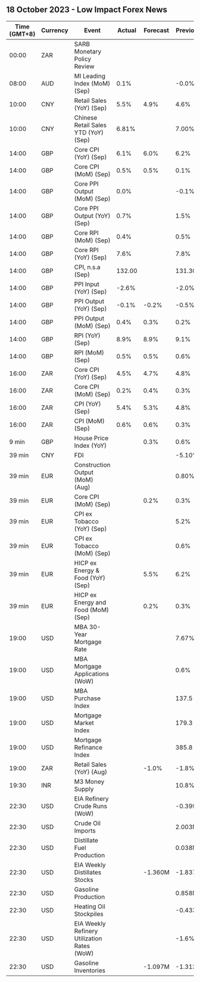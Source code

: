 ## 18 October 2023 - Low Impact Forex News

| Time (GMT+8) | Currency | Event | Actual | Forecast | Previous |
|------|----------|-------|--------|----------|----------|
| 00:00 | ZAR | SARB Monetary Policy Review |  |  |  |
| 08:00 | AUD | MI Leading Index (MoM) (Sep) | 0.1% |  | -0.0% |
| 10:00 | CNY | Retail Sales (YoY) (Sep) | 5.5% | 4.9% | 4.6% |
| 10:00 | CNY | Chinese Retail Sales YTD (YoY) (Sep) | 6.81% |  | 7.00% |
| 14:00 | GBP | Core CPI (YoY) (Sep) | 6.1% | 6.0% | 6.2% |
| 14:00 | GBP | Core CPI (MoM) (Sep) | 0.5% | 0.5% | 0.1% |
| 14:00 | GBP | Core PPI Output (MoM) (Sep) | 0.0% |  | -0.1% |
| 14:00 | GBP | Core PPI Output (YoY) (Sep) | 0.7% |  | 1.5% |
| 14:00 | GBP | Core RPI (MoM) (Sep) | 0.4% |  | 0.5% |
| 14:00 | GBP | Core RPI (YoY) (Sep) | 7.6% |  | 7.8% |
| 14:00 | GBP | CPI, n.s.a (Sep) | 132.00 |  | 131.30 |
| 14:00 | GBP | PPI Input (YoY) (Sep) | -2.6% |  | -2.0% |
| 14:00 | GBP | PPI Output (YoY) (Sep) | -0.1% | -0.2% | -0.5% |
| 14:00 | GBP | PPI Output (MoM) (Sep) | 0.4% | 0.3% | 0.2% |
| 14:00 | GBP | RPI (YoY) (Sep) | 8.9% | 8.9% | 9.1% |
| 14:00 | GBP | RPI (MoM) (Sep) | 0.5% | 0.5% | 0.6% |
| 16:00 | ZAR | Core CPI (YoY) (Sep) | 4.5% | 4.7% | 4.8% |
| 16:00 | ZAR | Core CPI (MoM) (Sep) | 0.2% | 0.4% | 0.3% |
| 16:00 | ZAR | CPI (YoY) (Sep) | 5.4% | 5.3% | 4.8% |
| 16:00 | ZAR | CPI (MoM) (Sep) | 0.6% | 0.6% | 0.3% |
| 9 min | GBP | House Price Index (YoY) |  | 0.3% | 0.6% |
| 39 min | CNY | FDI |  |  | -5.10% |
| 39 min | EUR | Construction Output (MoM) (Aug) |  |  | 0.80% |
| 39 min | EUR | Core CPI (MoM) (Sep) |  | 0.2% | 0.3% |
| 39 min | EUR | CPI ex Tobacco (YoY) (Sep) |  |  | 5.2% |
| 39 min | EUR | CPI ex Tobacco (MoM) (Sep) |  |  | 0.6% |
| 39 min | EUR | HICP ex Energy & Food (YoY) (Sep) |  | 5.5% | 6.2% |
| 39 min | EUR | HICP ex Energy and Food (MoM) (Sep) |  | 0.2% | 0.3% |
| 19:00 | USD | MBA 30-Year Mortgage Rate |  |  | 7.67% |
| 19:00 | USD | MBA Mortgage Applications (WoW) |  |  | 0.6% |
| 19:00 | USD | MBA Purchase Index |  |  | 137.5 |
| 19:00 | USD | Mortgage Market Index |  |  | 179.3 |
| 19:00 | USD | Mortgage Refinance Index |  |  | 385.8 |
| 19:00 | ZAR | Retail Sales (YoY) (Aug) |  | -1.0% | -1.8% |
| 19:30 | INR | M3 Money Supply |  |  | 10.8% |
| 22:30 | USD | EIA Refinery Crude Runs (WoW) |  |  | -0.399M |
| 22:30 | USD | Crude Oil Imports |  |  | 2.003M |
| 22:30 | USD | Distillate Fuel Production |  |  | 0.038M |
| 22:30 | USD | EIA Weekly Distillates Stocks |  | -1.360M | -1.837M |
| 22:30 | USD | Gasoline Production |  |  | 0.858M |
| 22:30 | USD | Heating Oil Stockpiles |  |  | -0.433M |
| 22:30 | USD | EIA Weekly Refinery Utilization Rates (WoW) |  |  | -1.6% |
| 22:30 | USD | Gasoline Inventories |  | -1.097M | -1.313M |
